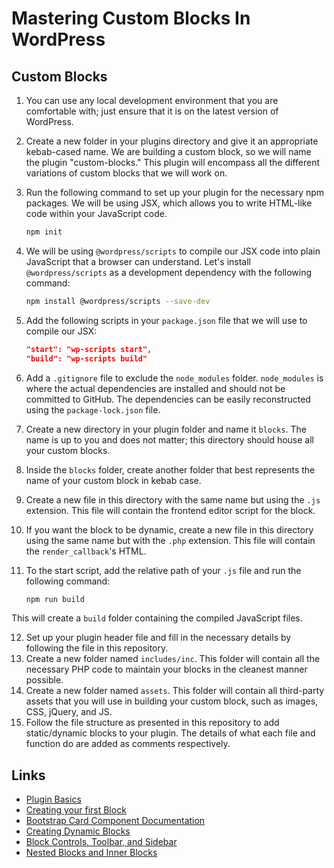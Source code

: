 # Mastering Custom Blocks In WordPress

## Custom Blocks

1. You can use any local development environment that you are comfortable with; just ensure that it is on the latest version of WordPress.
2. Create a new folder in your plugins directory and give it an appropriate kebab-cased name. We are building a custom block, so we will name the plugin "custom-blocks." This plugin will encompass all the different variations of custom blocks that we will work on.
3. Run the following command to set up your plugin for the necessary npm packages. We will be using JSX, which allows you to write HTML-like code within your JavaScript code.

    ```bash
    npm init
    ```

4. We will be using `@wordpress/scripts` to compile our JSX code into plain JavaScript that a browser can understand. Let's install `@wordpress/scripts` as a development dependency with the following command:

    ```bash
    npm install @wordpress/scripts --save-dev
    ```

5. Add the following scripts in your `package.json` file that we will use to compile our JSX:

    ```json
    "start": "wp-scripts start",
    "build": "wp-scripts build"
    ```

6. Add a `.gitignore` file to exclude the `node_modules` folder. `node_modules` is where the actual dependencies are installed and should not be committed to GitHub. The dependencies can be easily reconstructed using the `package-lock.json` file.
7. Create a new directory in your plugin folder and name it `blocks`. The name is up to you and does not matter; this directory should house all your custom blocks.
8. Inside the `blocks` folder, create another folder that best represents the name of your custom block in kebab case.
9. Create a new file in this directory with the same name but using the `.js` extension. This file will contain the frontend editor script for the block.
10. If you want the block to be dynamic, create a new file in this directory using the same name but with the `.php` extension. This file will contain the `render_callback`'s HTML.
11. To the start script, add the relative path of your `.js` file and run the following command:

    ```bash
    npm run build
    ```

   This will create a `build` folder containing the compiled JavaScript files.
   
12. Set up your plugin header file and fill in the necessary details by following the file in this repository.
13. Create a new folder named `includes/inc`. This folder will contain all the necessary PHP code to maintain your blocks in the cleanest manner possible.
14. Create a new folder named `assets`. This folder will contain all third-party assets that you will use in building your custom block, such as images, CSS, jQuery, and JS.
15. Follow the file structure as presented in this repository to add static/dynamic blocks to your plugin. The details of what each file and function do are added as comments respectively.

## Links
- [Plugin Basics](https://developer.wordpress.org/plugins/plugin-basics/header-requirements/)
- [Creating your first Block](https://developer.wordpress.org/block-editor/how-to-guides/block-tutorial/writing-your-first-block-type/)
- [Bootstrap Card Component Documentation](https://getbootstrap.com/docs/4.3/components/card/)
- [Creating Dynamic Blocks](https://developer.wordpress.org/block-editor/how-to-guides/block-tutorial/creating-dynamic-blocks/)
- [Block Controls, Toolbar, and Sidebar](https://developer.wordpress.org/block-editor/how-to-guides/block-tutorial/block-controls-toolbar-and-sidebar/)
- [Nested Blocks and Inner Blocks](https://developer.wordpress.org/block-editor/how-to-guides/block-tutorial/nested-blocks-inner-blocks/)
